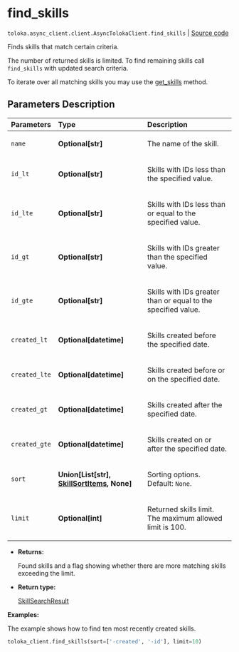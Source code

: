# find_skills
`toloka.async_client.client.AsyncTolokaClient.find_skills` | [Source code](https://github.com/Toloka/toloka-kit/blob/v1.1.4/src/client/__init__.py#L0)

Finds skills that match certain criteria.


The number of returned skills is limited. To find remaining skills call `find_skills` with updated search criteria.

To iterate over all matching skills you may use the [get_skills](toloka.client.TolokaClient.get_skills.md) method.

## Parameters Description

| Parameters | Type | Description |
| :----------| :----| :-----------|
`name`|**Optional\[str\]**|<p>The name of the skill.</p>
`id_lt`|**Optional\[str\]**|<p>Skills with IDs less than the specified value.</p>
`id_lte`|**Optional\[str\]**|<p>Skills with IDs less than or equal to the specified value.</p>
`id_gt`|**Optional\[str\]**|<p>Skills with IDs greater than the specified value.</p>
`id_gte`|**Optional\[str\]**|<p>Skills with IDs greater than or equal to the specified value.</p>
`created_lt`|**Optional\[datetime\]**|<p>Skills created before the specified date.</p>
`created_lte`|**Optional\[datetime\]**|<p>Skills created before or on the specified date.</p>
`created_gt`|**Optional\[datetime\]**|<p>Skills created after the specified date.</p>
`created_gte`|**Optional\[datetime\]**|<p>Skills created on or after the specified date.</p>
`sort`|**Union\[List\[str\], [SkillSortItems](toloka.client.search_requests.SkillSortItems.md), None\]**|<p>Sorting options. Default: `None`.</p>
`limit`|**Optional\[int\]**|<p>Returned skills limit. The maximum allowed limit is 100.</p>

* **Returns:**

  Found skills and a flag showing whether there are more matching skills exceeding the limit.

* **Return type:**

  [SkillSearchResult](toloka.client.search_results.SkillSearchResult.md)

**Examples:**

The example shows how to find ten most recently created skills.

```python
toloka_client.find_skills(sort=['-created', '-id'], limit=10)
```
